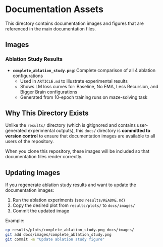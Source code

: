 # Documentation Assets

This directory contains documentation images and figures that are referenced in the main documentation files.

## Images

### Ablation Study Results

- **`complete_ablation_study.png`**: Complete comparison of all 4 ablation configurations
  - Used in `ARTICLE.md` to illustrate experimental results
  - Shows LM loss curves for: Baseline, No EMA, Less Recursion, and Bigger Brain configurations
  - Generated from 10-epoch training runs on maze-solving task

## Why This Directory Exists

Unlike the `results/` directory (which is gitignored and contains user-generated experimental outputs), this `docs/` directory is **committed to version control** to ensure that documentation images are available to all users of the repository.

When you clone this repository, these images will be included so that documentation files render correctly.

## Updating Images

If you regenerate ablation study results and want to update the documentation images:

1. Run the ablation experiments (see `results/README.md`)
2. Copy the desired plot from `results/plots/` to `docs/images/`
3. Commit the updated image

Example:
```bash
cp results/plots/complete_ablation_study.png docs/images/
git add docs/images/complete_ablation_study.png
git commit -m "Update ablation study figure"
```

